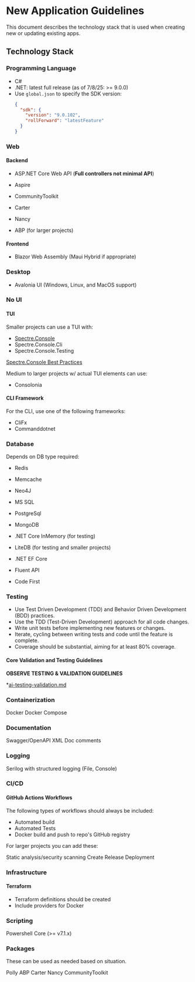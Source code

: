 # New Application Guidelines

This document describes the technology stack that is used when creating new or updating existing apps.

## Technology Stack

### Programming Language

* C#
* .NET: latest full release (as of 7/8/25: >= 9.0.0)
* Use `global.json` to specify the SDK version:
  ```json
  {
    "sdk": {
      "version": "9.0.102",
      "rollForward": "latestFeature"
    }
  }
  ```


### Web

#### Backend

* ASP.NET Core Web API (**Full controllers not minimal API**)
* Aspire
* CommunityToolkit
* Carter
* Nancy

* ABP (for larger projects)

#### Frontend

* Blazor Web Assembly (Maui Hybrid if appropriate)

### Desktop

* Avalonia UI (Windows, Linux, and MacOS support)

### No UI

#### TUI

Smaller projects can use a TUI with:

* [Spectre.Console](https://github.com/spectreconsole/spectre.console)
* Spectre.Console.Cli
* Spectre.Console.Testing

[Spectre.Console Best Practices](https://spectreconsole.net/best-practices)

Medium to larger projects w/ actual TUI elements can use:

* Consolonia

#### CLI Framework

For the CLI, use one of the following frameworks:

* CliFx
* Commanddotnet
<!-- * System.CommandLine -->

### Database

Depends on DB type required:

* Redis
* Memcache
* Neo4J
* MS SQL
* PostgreSql
* MongoDB

* .NET Core InMemory (for testing)
* LiteDB (for testing and smaller projects)

* .NET EF Core

* Fluent API
* Code First

### Testing

* Use Test Driven Development (TDD) and Behavior Driven Development (BDD) practices.
* Use the TDD (Test-Driven Development) approach for all code changes.
* Write unit tests before implementing new features or changes.
* Iterate, cycling between writing tests and code until the feature is complete.
* Coverage should be substantial, aiming for at least 80% coverage. 

#### Core Validation and Testing Guidelines

**OBSERVE TESTING & VALIDATION GUIDELINES**

*[ai-testing-validation.md](./ai-testing-validation.md)

### Containerization

Docker
Docker Compose

### Documentation

Swagger/OpenAPI
XML Doc comments

### Logging

Serilog with structured logging (File, Console)

### CI/CD

#### GitHub Actions Workflows

The following types of workflows should always be included:

* Automated build
* Automated Tests
* Docker build and push to repo's GitHub registry

For larger projects you can add these:

Static analysis/security scanning
Create Release
Deployment

### Infrastructure


#### Terraform

* Terraform definitions should be created
* Include providers for Docker

### Scripting

Powershell Core (>= v7.1.x)

### Packages

These can be used as needed based on situation.

Polly
ABP
Carter
Nancy
CommunityToolkit
